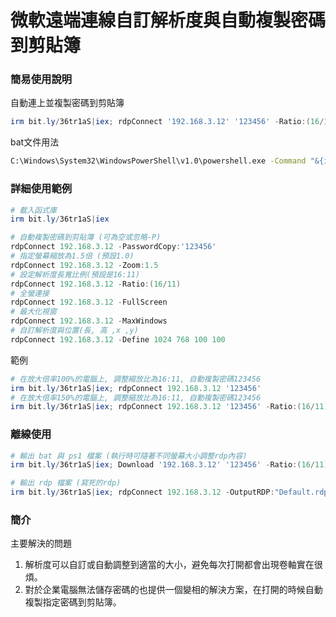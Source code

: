 微軟遠端連線自訂解析度與自動複製密碼到剪貼簿
===

### 簡易使用說明
自動連上並複製密碼到剪貼簿
```ps1
irm bit.ly/36tr1aS|iex; rdpConnect '192.168.3.12' '123456' -Ratio:(16/11) -Zoom:1.0
```

bat文件用法
```bat
C:\Windows\System32\WindowsPowerShell\v1.0\powershell.exe -Command "&{irm bit.ly/36tr1aS|iex; rdpConnect '192.168.3.12' '123456' -Ratio:(16/11) -Zoom:1.0}"
```

### 詳細使用範例
```ps1
# 載入函式庫
irm bit.ly/36tr1aS|iex

# 自動複製密碼到剪貼簿 (可為空或忽略-P)
rdpConnect 192.168.3.12 -PasswordCopy:'123456'
# 指定螢幕縮放為1.5倍 (預設1.0)
rdpConnect 192.168.3.12 -Zoom:1.5
# 設定解析度長寬比例(預設是16:11)
rdpConnect 192.168.3.12 -Ratio:(16/11)
# 全螢連接
rdpConnect 192.168.3.12 -FullScreen
# 最大化視窗
rdpConnect 192.168.3.12 -MaxWindows
# 自訂解析度與位置(長, 高 ,x ,y)
rdpConnect 192.168.3.12 -Define 1024 768 100 100
```

範例
```ps1
# 在放大倍率100%的電腦上, 調整縮放比為16:11, 自動複製密碼123456
irm bit.ly/36tr1aS|iex; rdpConnect 192.168.3.12 '123456'
# 在放大倍率150%的電腦上, 調整縮放比為16:11, 自動複製密碼123456
irm bit.ly/36tr1aS|iex; rdpConnect 192.168.3.12 '123456' -Ratio:(16/11) -Zoom:1.5
```

### 離線使用
```ps1
# 輸出 bat 與 ps1 檔案 (執行時可隨著不同螢幕大小調整rdp內容)
irm bit.ly/36tr1aS|iex; Download '192.168.3.12' '123456' -Ratio:(16/11) -Zoom:1.0 -OutName:'rdpServer1'

# 輸出 rdp 檔案 (寫死的rdp)
irm bit.ly/36tr1aS|iex; rdpConnect 192.168.3.12 -OutputRDP:"Default.rdp"
```

### 簡介
主要解決的問題
1. 解析度可以自訂或自動調整到適當的大小，避免每次打開都會出現卷軸實在很煩。
2. 對於企業電腦無法儲存密碼的也提供一個變相的解決方案，在打開的時候自動複製指定密碼到剪貼簿。
